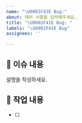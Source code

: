 ```yaml
---
name: "\U0001F41E Bug:"
about: 에러 사항을 입력해주세요.
title: "\U0001F41E Bug: "
labels: "\U0001F41E Bug"
assignees: ''

---
```


## :bookmark_tabs: 이슈 내용
설명을 작성하세요.

## :pencil:  작업 내용
- [ ]
